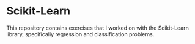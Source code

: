 # Scikit-Learn
This repository contains exercises that I worked on with the Scikit-Learn library, specifically regression and classification problems.  
